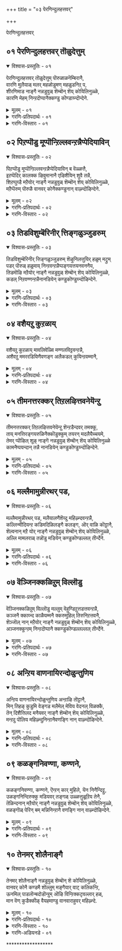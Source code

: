 +++
title = "०३ पेरणिन्दुलहत्तवर्"

+++

पेरणिन्दुलहत्तवर्


## ०१ पेरणिन्दुलहत्तवर् तॊळुदेत्तुम्

<details open><summary>विश्वास-प्रस्तुतिः - ०१</summary>

पेरणिन्दुलहत्तवर् तॊळुदेत्तुम् पॊरुळाळनॆम्बिरानै,  
वारणि मुलैयाळ् मलर् महळोडुमण् महळुडनिऱ् प,  
शीरणिमाड नाङ्गै नन्नडुवुळ् शॆम्बॊन् शॆय् कोयिलिनुळ्ळे,  
कारणि मेहम् निन्ऱदॊप्पानैक्कण्डु कॊण्डाय्न्दॊन्देने.
</details>

<details><summary>मूलम् - ०१</summary>

पेरणिन्दुलहत्तवर् तॊळुदेत्तुम् पॊरुळाळनॆम्बिरानै,  
वारणि मुलैयाळ् मलर् महळोडुमण् महळुडनिऱ् प,  
शीरणिमाड नाङ्गै नन्नडुवुळ् शॆम्बॊन् शॆय् कोयिलिनुळ्ळे,  
कारणि मेहम् निन्ऱदॊप्पानैक्कण्डु कॊण्डाय्न्दॊन्देने.
</details>

<details><summary>गरणि-प्रतिपदार्थः - ०१</summary>

पेर् अणिन्दु = हॆसरन्नु सुन्दरगॊळिसि, उलहत्तवर् = लोकद जनरु, तॊऴुदु = नमस्करिसि, एत्तुम् = स्तुतिसुव, पॊरुळन् = पुरुळाळन् \(ऎम्ब हॆसरिन\), ऎम्बिरानै= स्वामियन्नु, वार् अणिमुलैयाळ् = कुप्पस तॊट्टिवार् अणि मुलैयाळ् = कुपस तॊट्टिवार् अणि मुलैयाळ् = कुप्पस तॊट्ट स्तनगळुळ्ळवळाद, मलर् महळोडु = श्रीदेवियॊडनॆयू मण् महळु डन् = भूदेवियॊडनॆयू, इऱ् प = इरुव, शीर् अणि = सम्पत्तु तुम्बिद, माडम् = महडिमनॆगळ, नाङ्गै = तिरुनाङ्गूरिन, नन्नडुवुळ् = नट्ट नडुवॆ, शॆम्बॊन् शॆय् = कॆम्पुचिन्न्दन्तिरुव, कोयि उनुळ्ळे = देवालयदॊळगॆ, कार् अणि मेहम् = मळॆगालद सुन्दरवाद मोडवु निन्ऱदु ऒप्पानै = इरुव हागॆ इरुववनन्नु, कण्डुकॊण्डु = कण्डुकॊण्डु, उय्न्दॊऴिन्देने = अभ्युदयगॊण्डॆनल्ल\! 
</details>

<details><summary>गरणि-विस्तारः - ०१</summary>

लोकद जनरु हॆसरन्नु सुन्दरगॊळिसि, नमस्करिसि, स्तुतिसुव पॊरुळाळन् ऎम्ब हॆसरिन स्वामियन्नु कुप्पस बिगिसिरुव स्तनगळुळ्ळ श्रीदेवियॊडनॆयू भूदेवियॊडनॆयू इरुव रीतियल्लि सम्पत्तु तुम्बिद महडि मनॆगळ तिरुनाङ्गूरिन नट्ट नडुवॆ कॆम्पुचिन्नदन्तिरुव \(कॆम्पु चिन्नदिन्द माडिरुव\) देवालयदल्लि मळॆगालद सुन्दरवाद मुगिलिन हागॆ इरुववनन्नु कण्डुकॊण्डु अभ्युदयगॊण्डॆनल्ल\! 

भगवन्तन सहस्र\(अनन्त\)नामगळन्नु अर्थपूर्णवागि रम्यवागि उच्चरिसुवुदरिन्द अवन नामगळन्नु सुन्दरगॊळिसिदन्तॆ आगुत्तदॆ. भगवन्तन मुन्दॆ निन्तु, अवन सहस्रनामगळन्नु सुन्दरवागि उच्चरिसि, अवन पादगळिगॆरगि, अवनन्नु स्तुतिसुत्तिरुवुदु भक्तजनर दिनचरि.

सम्पद्भरितवाद महडिमनॆगळिन्द कूडि सुन्दरवाद तिरुनाङ्गूरिन नट्टनडुवॆ इरुवुदॊन्दु सुप्रसिद्धदेवालय. अदु कॆम्पु चिन्नदिन्द आदन्तॆ प्रकाशिसुत्तदॆ. आ देवालयदल्लि ’पॊरुळाळन्’ ऎम्ब हॆसरिनिन्द भगवन्तनु शोभिसुत्तानॆ. अवन उभय पार्श्वगळल्लि श्रीदेवि भूदेविगळु शोभिसुत्तारॆ. अल्लि नॆलसिरुव स्वामियु स्वतः दिव्यसुन्दरनु. कार्मुगिलिनन्तॆ अत्यन्त उदारि. भक्तनन्नु तन्न कडॆगॆ आकर्शिसुवन्थ दिव्यकान्तियिन्दलू कार्मुगिलिन हागॆ तन्नल्लि तुम्बिकॊण्डिरुव कृपॆयन्नु भक्तन मेलॆ पुष्कळवागि वर्षिसुत्ता स्वामियु मॆरॆयुत्तानॆ. 

’आ दिव्यसुन्दरनाद कृपानिधियन्नु आ पवित्र क्षेत्रदल्लि नानु कण्डुकॊण्डॆ, मत्तु उज्जीवनगॊण्डॆ’ ऎन्नुत्तारॆ आळ्वाररु.
</details>


## ०२ पिऱप्पॊडु मूप्पॊन्ऱिल्लवन्ऱन्नैप्पेदियाविन्

<details open><summary>विश्वास-प्रस्तुतिः - ०२</summary>

पिऱप्पॊडु मूप्पॊन्ऱिल्लवन्ऱन्नैप्पेदियाविन् ब वॆळ्ळत्तै,  
इऱप्पॆदिर् कालक्क ऴिवुमानानै एऴिशैयिन् शुवै तन्नै,  
शिऱप्पुय्डै मऱैयोर् नाङ्गै नन्नडुवुळ् शॆम्बॊन् शॆय् कोयिलिनुळ्ळे,  
मऱैप्पॆरुम् पॊरुळै वानवर् कोनैक्कण्डुनान् वाऴ्न्दॊऴिन्देने.
</details>

<details><summary>मूलम् - ०२</summary>

पिऱप्पॊडु मूप्पॊन्ऱिल्लवन्ऱन्नैप्पेदियाविन् ब वॆळ्ळत्तै,  
इऱप्पॆदिर् कालक्क ऴिवुमानानै एऴिशैयिन् शुवै तन्नै,  
शिऱप्पुय्डै मऱैयोर् नाङ्गै नन्नडुवुळ् शॆम्बॊन् शॆय् कोयिलिनुळ्ळे,  
मऱैप्पॆरुम् पॊरुळै वानवर् कोनैक्कण्डुनान् वाऴ्न्दॊऴिन्देने.
</details>

<details><summary>गरणि-प्रतिपदार्थः - ०२</summary>

पिऱप्पॊडु = हुट्टिनॊडनॆ, मूप्पु = मुप्पन्नु ऒन्ऱु = स्वल्पवू, इल्लवन् तन्नै= इल्लदवनाद, पेदिय = बदलावणॆयिल्लद, इन् बम् वॆळ्ळत्तै = आनन्दद प्रवाहवन्नुळ्ळवनाद, इऱप्पु = कत्तलु, ऎदिर् कालम् = बॆळकिन कालुगळु, कऴिवुम् आनानै = \(ऎरडरल्लू\) इरुववनाद, \(अवुगळन्नु कळॆयुववनूआद\), एऴ् इशैयिन् = एळु स्वरगळ, शुवै तन्नै = रुचिय, शिऱप्पुडै = सिरियन्नुळ्ळ, मऱैयोर् = वेदविद्वांसर, नाङ्गै = तिरुनाङ्गूरिन, नन्नडुवुळ् = नट्ट नडुवॆ, शॆम्बॊन् शॆय् = कॆम्पुचिन्नद, कोयिलिनुळ्ळे = देवालयदल्लि, मऱै = वेदगळ, पॆरुपॊरुळै = महावस्तुवन्नु, वानवर् कोनै = देवतॆगळ ऒडॆयनन्नु, कण्डु = कण्णारकण्डु, वाळ्न्दु ऒऴन्देने = बाळिनल्लि उज्जीवनगॊण्डॆनल्ल\! 
</details>

<details><summary>गरणि-विस्तारः - ०२</summary>

हुट्टिनॊडनॆ मुप्पुस्वल्पवू इल्लद, बदलावणॆये इल्लद, आनन्दसागरनाद, कत्तलु बॆळकु कालगळू अवुगळन्नु कळॆयुववनू आद वेदगळ हिरिय वस्तुवाद, देवतॆगळ देवनन्नु सप्तस्वरगळ् रुचिय सिरियन्नुळ्ळ वेदविद्वांसर तिरुनाङ्गूरिन नट्टनडुवॆ कॆम्पुचिन्नद देवालयदल्लि नानु कण्णारकण्डु बाळिनल्लि उज्जीवनगॊण्डॆनल्ल. 

हुट्टिनॊडनॆ क्रमवागि कामार, यौवन, मुप्पु बन्दे बरुत्तदॆ. अवुगळु साविनल्लि परिणामगॊळ्ळुवुवु. इदु जीवनिगॆ सामान्य. इवुगळल्लि यावुदन्नू दाटिहोगलु आगलि, इल्लदन्तॆ माडिकॊळ्ळुवुदागलि जीवनिगॆ साध्यविल्ल. भगवन्तनिगादरो हुट्टू इल्ल, सावू इल्ल. अवनु नित्यनागि शाश्वतनागि इरुववनु. अवनिगॆ याव बगॆय व्यत्यासवू इल्ल. अदक्कागिये अवनन्नु दिव्ययौवनसुन्दर ऎन्नुवुदु. आनन्दवे अवनु. 

बॆळकु कत्तलॆ ऎम्बवु परस्पर विरुद्धगुणवुळ्ळ कालगळु. भगवन्तनु अवुगळन्नुण्टु माडि, अवुगळे आगि, अवुगळन्नु कळॆयुववनू आगिद्दानॆ. कत्तलॆयन्नु होगलाडिसि बॆळकन्नु तरुत्तानॆ. बॆळकन्नु कळॆदु कत्तलन्नु तरुत्तानॆ. इवॆल्ल चेतनर हितक्कागिये. 

वेदगळु परमश्रेष्ठवाद निजवस्तुवन्नु वर्णिसुत्तवॆ. आ निजवस्तुवे भगवन्त. देवाधिदेवने अवनु. 

सप्तस्वरगळ रुचिय सिरियन्नुळ्ळ” – सप्तस्वरगळन्नु जाणतनदाद बळसि, अवुगळन्नु विधविधवाद रागगळन्नु हाडि आनन्दिसुवुदु, अवुगळ रुचियन्नु आस्वादिसुवुदु, ऒन्दु बगॆय सिरिये. तिरुनाङ्गूरिन वेदविद्वांसरु गानविद्वांसरागि वेदगळन्नु बगॆबगॆय रागगळन्नु बळसि आनन्ददिन्द हाडुत्ता भगवन्तन गुणस्वरूप स्वभावादिगळल्लि तन्मयरागिरुत्तारॆ. 

आळ्वाररु हेळुत्तारॆ- तिरुनाङ्गूरिन नट्टनडुवॆ इरुव कॆम्पुचिन्नद देवालयदल्लि सर्वेश्वरनन्नु नानु कण्णार कण्डॆ. इदरिन्द, नन्न जीवनवे अभ्युदयगॊण्डितु.
</details>


## ०३ तिडविशुम्बॆरिनीर् त्तिङ्गळुञ्जुडरुम्

<details open><summary>विश्वास-प्रस्तुतिः - ०३</summary>

तिडविशुम्बॆरिनीर् त्तिङ्गळुञ्जुडरुम् शॆऴुनिलत्तुयिर् हळुम् मट्रुम्  
पडर् पॊरुळ् हळुमाय् निन्ऱवन्ऱन्नैप्पङ्गयत्तयनवननैय,  
तिडमॊऴि मऱैयोर् नाङ्गै नन्नडुवुळ् शॆम्बॊन् शॆय् कोयिलिनुळ्ळे,  
कडल् निऱवण्णन्ऱन्नैनानडियेन् कण्डुकॊण्डुय्न्दॊऴिन्देने.
</details>

<details><summary>मूलम् - ०३</summary>

तिडविशुम्बॆरिनीर् त्तिङ्गळुञ्जुडरुम् शॆऴुनिलत्तुयिर् हळुम् मट्रुम्  
पडर् पॊरुळ् हळुमाय् निन्ऱवन्ऱन्नैप्पङ्गयत्तयनवननैय,  
तिडमॊऴि मऱैयोर् नाङ्गै नन्नडुवुळ् शॆम्बॊन् शॆय् कोयिलिनुळ्ळे,  
कडल् निऱवण्णन्ऱन्नैनानडियेन् कण्डुकॊण्डुय्न्दॊऴिन्देने.
</details>

<details><summary>गरणि-प्रतिपदार्थः - ०३</summary>

तिडम् = स्थिरवाद, विशुम्बु = आकाश, ऎरि = अग्नि, नीर् = नीरु, \(इवुगळन्नु\) तिङ्गळुम् = चन्द्रनन्नू, शुडरुम् = सूर्यनन्नू, शॆऴु = सुन्दरवाद, निलत्तु = भूलोकद, उयिर् हळुम् = जीवकोटियन्नू, मट्रुम् = मत्तु, पडर् = हरडिरुव, पॊरुळ् हळुम् आय् = \(अचेतन\)वस्तुगळन्नू आगि, निन्ऱवन् तन्नै = इरुववनन्नु, पङ्गयत्तु अयन् अवन् = कमलदल्लि हुट्टिद ब्रह्मन, अनैय = हागॆ इरुव, तिडमॊऴि = दृढवाद भाषॆय, मऱैयोर् = वेदविद्वांसर, नाङ्गै नन्नडुवुळ् = तिरुनाङ्गूरिन नट्ट नडुवल्लि, शॆम्बॊन् शॆय्= कॆम्पुचिन्नद, कोयिलिनुळ्ळे = देवालयदॊळगॆ, कडल् निऱम् = कडलिनबण्णद, वण्णन् तन्नै= बण्णदवनन्नु, नान् अडियेन् = पादसेवकनाद नानु, कण्डुकॊण्डु = कण्डु अरितुकॊण्डु, उय्न्दॊ ऴिन्देने = उज्जीवनगॊण्डॆनल्ल. 
</details>

<details><summary>गरणि-विस्तारः - ०३</summary>

स्थिरवाद आकाश, अग्नि, नीरु \(इवुगळन्नू\), चन्द्रनन्नू सूर्यनन्नू, सुन्दरवाद भूलोकद जीवकोटियन्नू, मत्तु हरडिरुव \(अचेतन\) वस्तुगळन्नू आगि, इरुववनन्नु, कडलिन बण्णदन्तॆ बण्णवुळ्ळवनन्नु, कमलदल्लि हुट्टिद ब्रह्मन हागॆ इरुव दृढवाद भाषॆय वेदविद्वांसर तिरुनाङ्गूरिन नट्ट नडुवल्लि कॆम्पु चिन्नद देवालयदल्लि पादसेवकनाद नानु कण्डु अरितुकॊण्डु उज्जीवनगॊण्डॆनल्ल. 

आकाश, अग्नि, नीरु, मुन्ताद पञ्चभूतगळन्नू, सूर्यचन्द्ररन्नू, भूलोकदल्लिरुव ऎल्ला बगॆय चेतन, अचेतन वस्तुगळन्नू सृष्टिसिदवनू अवुगळ अन्तर्यामियागि अवुगळन्नुनिर्वहिसुववनू सर्वेश्वरनु. कडलिन बण्णद हागॆये अवनु विशिष्टवाद देहकान्तियुळ्ळवनु. अवनीग तिरुनाङ्गूरिन नट्टनडुवॆ इरुव कॆम्पुचिन्नदन्तॆ हॊळॆयुव पवित्रवाद देवालयदल्लि अर्चास्वरूपियागि नॆलसिद्दानॆ. 

कमलदल्लि हुट्टिदवनु चतुर्मुखब्रह्म. अवन बायिन्द सदा हॊरबीळुवुदु परिशुद्धवाद वेद. वेदोच्चारणियल्लि ऎल्ला कट्टुपाडुगळिन्दलू कूडिद्दु. तिरुनाङ्गूरिनल्लिरुव वैदीकरु चतुर्मुख ब्रह्मन हागॆये, वेदोच्चारणॆयल्लि अनुसरिसबेकाद ऎल्ला कट्टुपाडुगळल्लियू दृढवाद अनुभववुळ्ळवरु. अवर बायिन्द हॊरबरुव वेद बहळ परिशुद्धवादद्दु. 

आळ्वाररु हेळुत्तारॆ- आ पवित्रस्थळद देवालयदल्लिये पादसेवकनाद सर्वेश्वरनन्नु कण्डुकॊण्डॆ. इदरिन्द नन्न जीवनवे अभ्युदयगॊण्डितु.
</details>


## ०४ वशैयऱु कुऱळाय्

<details open><summary>विश्वास-प्रस्तुतिः - ०४</summary>

वशैयऱु कुऱळाय् मावलिवेळ्वि मण्णलविट्टवन्ऱन्नै,  
अशैवऱु ममररडियिणैवणङ्ग अलैकडल् कुयिन्ऱवम्मानै,
</details>

<details><summary>मूलम् - ०४</summary>

वशैयऱु कुऱळाय् मावलिवेळ्वि मण्णलविट्टवन्ऱन्नै,  
अशैवऱु ममररडियिणैवणङ्ग अलैकडल् कुयिन्ऱवम्मानै,
</details>

<details><summary>गरणि-प्रतिपदार्थः - ०४</summary>

तिशैमुहननैयोर् नाङ्गै नन्नडुवुळ् शॆम्बॊन् शॆय् कोयिलिनुळ्ळे उयर् मणिमहुडम् शूडि निन्ऱानैक्कण्डु तॊण्डुय्न्दोऴिन्देने वशै अऱु = कॊरतॆयॆल्ले नीगिरुव, कुऱळाय् = वामनवटुवागि, --------------- मण् अळविट्टवन् तन्नै = भूलोकवन्नु अळॆदुकॊण्डवन, अशैवु अऱुम् = अलुगाटविल्लद \(निश्चलवाद\), अमरर् = अमररु \(नित्यसूरिगळु\), अडि इणै = ऎरडु पादगळन्नु, वणङ्ग = आश्रयिसुवुदक्कागि, अलैकडल् = अलॆगळु तुम्बिद कडलल्लि, तुयिन्ऱ = निद्रिसुव \(पवडिसिरुव\), अम्मानै = स्वामियन्नु, उयर् = उन्नतवाद, मणिमहुडम् = रत्नकिरीटवन्नु, शूडि = धरिसि, निन्ऱानै = इरुववनन्नु, तिशैमुहन् = चतुर्मुख ब्रह्मन, अनैयोर् = समान \(वेदपण्डितर\), नाङ्गै = तिरुनाङ्गूरिन, नन्नडुवुळ् = नट्ट नडुवॆ, शॆम्बॊन् शॆय् = कॆम्पुचिन्नद्दाड, कोयिलिनुळ्ळे = देवालयदल्लि, कण्डुकॊण्डु = कण्डुकॊण्डु, उय्न्दोऴिन्देने = उज्जीवनगॊण्डॆनल्ल. 
</details>

<details><summary>गरणि-विस्तारः - ०४</summary>

कॊरतॆयॆल्लवू नीगिरुव वामन वटुवागि महाबलिय यागशालॆयल्लि भूलोकवन्नळॆदुकॊण्डवन ऎरडु पादगळन्नु निश्चलराद नित्यसूरिगळु आश्रयिसलॆन्दु अलॆगळु तुम्बिद कडलल्लि पवडिसिरुव स्वामियन्नु, उन्नतवाद रत्नकिरीटवन्नु धरिसिरुववनन्नु, चतुर्मुखब्रह्मनिगॆ सरिसमानर तिरुनाङ्गूरिन नट्टनडुवल्लि कॆम्पुचिन्नद्दाद देवालयदल्लिकण्डुकॊण्डु उज्जीवनगॊण्डॆनल्ल. 

वटुगळिगॆ इरबेकाद ऎल्ल सल्लक्षणगळन्नू हॊन्दि, याव बगॆय कॊरतॆयू इल्लदन्तॆ कुळ्ळ वटुवागि भगवन्तनु बलिचक्रवर्तिय यागशालॆयन्नु प्रवेशिसिदनष्टॆ. चक्रवर्तियन्नु तन्न पुट्ट हॆज्जॆयल्लि मूरडि नॆलवन्नु मात्रवे याचिसि, अदन्नु पडॆदुकॊण्ड. कूडले अदन्नु अळॆदुकॊळुवुदक्कॆन्दु अत्यन्त ऎत्तरद त्रिविक्रमनाद. आग, भूमण्डलवन्नॆल्ला तन्न ऒन्दे हॆज्जॆयिन्द अळॆदुकॊण्ड. कुळ्ळरल्लॆल्ला कुळ्ळनागि, ऎत्तरवादवरल्लि अत्यन्त ऎत्तरवागि विजृम्भिसबल्ल अद्भुतकारिये आ सर्वेश्वर. देवतॆगळू नित्यसूरिगळु अवन ऎणॆयिल्लद पादपद्मगळन्नु आश्रयिसुवुदक्कागिये अवनु पाल्गडदल्लि पवडिसिद्दानॆ. अल्लदॆ, भूलोकवासिगळन्नु उज्जीवनगॊळिसुवुदक्कागिये तिरुनाङ्गूरिन नट्टनडुवॆ इरुव कॆम्पुचिन्नदन्तॆ हॊळॆयुव पवित्रदेवालयदल्लि नॆलॆगॊण्डिद्दानॆ. अल्लि वासिसुव वेदपण्डितरु तम्म पाण्डित्यदल्लू पारायणदल्लू चतुर्मुखब्रह्मनिगॆ सरिसमरादवरु. आ पवित्रक्षेत्रदल्लि सर्वेश्वरनन्नु नानु कण्डुकॊण्डु नन्न जीवनदल्लि अभ्युदयवन्नु कण्डॆ – ऎन्नुत्तारॆ, आळ्वाररु.
</details>


## ०५ तीमनत्तरक्कर् तिऱलऴित्तवनेयॆन्ऱु

<details open><summary>विश्वास-प्रस्तुतिः - ०५</summary>

तीमनत्तरक्कर् तिऱलऴित्तवनेयॆन्ऱु शॆन्ऱडैन्दवर् तमक्कू,  
ताय् मनत्तिरङ्गयरुळिनैक्कॊडुक्कुम् तयरन् मदलैयैच्चयमे,  
तेमर् प्पॊऴिल् शूऴ् नाङ्गॆ नन्नडुवुळ् शॆम्बॊन् शॆय् कोयिलिनुळ्ळे  
कामनैप्पयन्दान् तन्नै नानडियेन् कण्डुकॊण्डुय्न्दॊऴिन्देने.
</details>

<details><summary>मूलम् - ०५</summary>

तीमनत्तरक्कर् तिऱलऴित्तवनेयॆन्ऱु शॆन्ऱडैन्दवर् तमक्कू,  
ताय् मनत्तिरङ्गयरुळिनैक्कॊडुक्कुम् तयरन् मदलैयैच्चयमे,  
तेमर् प्पॊऴिल् शूऴ् नाङ्गॆ नन्नडुवुळ् शॆम्बॊन् शॆय् कोयिलिनुळ्ळे  
कामनैप्पयन्दान् तन्नै नानडियेन् कण्डुकॊण्डुय्न्दॊऴिन्देने.
</details>

<details><summary>गरणि-प्रतिपदार्थः - ०५</summary>

तीमनत्तु = दुष्टमनस्सिन, अरक्कर् = राक्षसर, तिऱल् = सत्ववन्नु, अऴित्तवने = नाशपडिदवने, ऎन्ऱु = ऎन्दु, शॆन्ऱु = ऒन्दु, अडैन्दवर् तमक्कू = सेरिदवरल्लि, ताय्मनत्तु = तायिय मनस्सिन, इरङ्गि = मरुकदिन्द, अरुळिनै = कृपॆयन्नु, कॊडुक्कूम् = उण्टुमाडुव, तयरदन् मदलैयै = दशरथन मगनन्नु, कामनै = कामनन्नु, पयन्दानै तन्नै = पडॆदवनन्नु, जयम् मे = जयवे \(जयकारवे\) तुम्बिरुव, तेन् मलर् पॊऴिल् शूऴ् = जेनुसुरिसुव हूगळ तोपिनाद सुत्तुवरिद, नाङ्गै = तिरुनाङ्गूरिन, नन्नडुवुळ् = नट्ट नडुवॆ, शॆम्बॊन् = कॆम्पुचिन्नदन्थ, कोयिलिनुळ्ळे = देवालयदल्लि, अडियेन् नान् = पादसेवकनाद नानु, कण्डुकॊण्डु = कण्डुकॊण्डु, उय्न्दॊऴन्देने = उज्जीवनगॊण्डॆनल्ल. 
</details>

<details><summary>गरणि-विस्तारः - ०५</summary>

दुष्टमनस्सिन राक्षसर सत्ववन्नु नाशमाडिदवने ऎन्दु बन्दु सेरिदवरल्लि तायिय मनस्सिन मरुकदिन्द कृपॆयन्नु तोरुव दशरथन मगनन्नु, कामनन्नु पडॆदवनन्नु, जयकारवे तुम्बिरुव जेनुसुरिसुव हूगळ तोपिनिन्द सुत्तुवरिद तिरुनाङ्गूरिन नट्ट नडुवॆ कॆम्पुचिन्नद देवालयदल्लि पादसेवकनाद नानु कण्डुकॊण्डु उज्जीवनगॊण्डॆनल्ल. 

दुष्टमनस्सिन राक्षसर सत्ववन्नु नाशमाडिदवने ऎन्दु बन्दु सेरिदवरल्लि तायिय मनस्सिन मरुकदिन्द कृपॆयन्नुतोरुव दशरथन मगनन्नु, कामनन्नु पडॆदवनन्नु, जयकारवे तुम्बिरुव जेनुसुरिसुव हूगळ तोपिनिन्द सुत्तुवरिद तिरुनाङ्गूरिन नट्टनडुवॆ कॆम्पुचिन्नद देवालयदल्लि पादसेवकनाद नानु कण्डुकॊण्डु उज्जीवनगॊण्डॆनल्ल.

ऎल्लॆल्लू तुम्बि हरडिद दुष्टराद राक्षसर कुलवन्नु नाशपडिसिद्दु दशरथन मगनाद श्रीरामनागि अवतरिसि, शिवन हणॆगण्णिनिन्द सुट्टु होदकामनन्नु रुक्मिणीदेवियल्लि प्रद्युम्ननागि पडॆदद्दु श्रीकृष्णनागि अवतरिसि, अवन तिरुवडिगळन्नु’शरणु’ ऎन्दु आश्रयिसिदवरन्नु तायिय मनस्सिन मरुकदिन्द अवरन्नु उद्धरिसुवुदक्कागि, आ स्वामिये ईग तिरुनाङ्गूरिन नट्ट नडुवॆ इरुव कॆम्पुचिन्नद देवालयदल्लि दिव्यसुन्दर मूर्तियागि अवतरिसिद्दानॆ. भगवद्भागवतर पादसेवकनाद नानु अवरन्नु कण्डुकॊण्डु नन्न मेल्मॆयन्नु पडॆदॆनल्ल\!
</details>


## ०६ मल्लैमामुन्नीरथर् पड,

<details open><summary>विश्वास-प्रस्तुतिः - ०६</summary>

मल्लैमामुन्नीरथर् पड, मलैयालणैशॆय्दु महिऴ्न्दवन्ऱन्नै,  
कल्लिन्मीदियन्ऱ कडिमदिळिलङ्गै कलङ्ग, ऒर् वाळि कॊट्टानै,   
शॆल्वनान् मऱै योर् नाङ्गै नन्नडुवुळ् शॆम्बॊन् शॆय् कोयिलिनुळ्ळे,  
अल्लि मामलराळ् तन्नॊडु मडियेन् कण्डुकॊण्डल्लल् तीर्न्देने.
</details>

<details><summary>मूलम् - ०६</summary>

मल्लैमामुन्नीरथर् पड, मलैयालणैशॆय्दु महिऴ्न्दवन्ऱन्नै,  
कल्लिन्मीदियन्ऱ कडिमदिळिलङ्गै कलङ्ग, ऒर् वाळि कॊट्टानै,   
शॆल्वनान् मऱै योर् नाङ्गै नन्नडुवुळ् शॆम्बॊन् शॆय् कोयिलिनुळ्ळे,  
अल्लि मामलराळ् तन्नॊडु मडियेन् कण्डुकॊण्डल्लल् तीर्न्देने.
</details>

<details><summary>गरणि-प्रतिपदार्थः - ०६</summary>

मल्लै = सुत्तलू आवरिसिरुव, मा = दॊड्ड, मुन्नीर् = कडलु, अदर् पड = दारिकॊडुवन्तॆ, मलैयाल् = बॆट्टगळिन्द, अणै शॆय्दु = अणॆकट्टि, महिऴ्न्दवन् तन्नै = आनन्दिसिदवनु, कल्लिन् मीदु = कल्लिन मेलॆ, इयन्ऱ = कट्टलाद, कडिमदिळ् = भद्रवाद कोटॆय,इलङ्गै = लङ्कापट्टणवु, कलङ्ग = कलकिहोगुवन्तॆ, ऒर् वाळि = साटियिल्लद अम्बन्नु, तॊट्टानै = तॊट्टवनन्नु, शॆल्वम् = ज्ञानसम्पन्नराद, नान् मऱैयोर् = नाल्कुवेदगळन्नू कलितवर, नाङ्गै = तिरुनाङ्गूरिन, नन्नडुवुळ् = नट्टनडुवॆ, शॆम्बॊन् शॆय् = कॆम्पुचिन्नदन्थ, कोयिलिन् उळ्ळे = देवालयदल्लि, अल्लि मामलराळ् तन्नॊडुम् = सुन्दरवाद कमलद हूविनवळॊडगूडि, अडियेन् = पाद सेवकनु, कण्डुकॊण्डु = कण्डुकॊण्डु, अल्लल् = सङ्कटगळन्नु, तीर्न्देने = तीरिसिकॊण्डॆनल्ल. 
</details>

<details><summary>गरणि-विस्तारः - ०६</summary>

सुत्तलू आवरिसिरुव दॊड्ड कडलु दारिकॊडुवन्तॆ बॆट्टगळिन्द अणॆकट्टि आनन्दिसिदवनु कल्लिन मेलॆ अदर स्वाभाविकवाद गुणवुळ्ळ भद्रवाद कोटॆय लङ्कापट्टणवु कलकि होगुवन्तॆ साटियिल्लद अम्बन्नु तॊट्टवनन्नु ज्ञानसम्पन्नराद नाल्कु वेदगळन्नु कलितवर तिरुनाङ्गूरिन नट्टनडुवॆ कॆम्पुचिन्नद देवालयदॊळगॆ सुन्दरवाद कमलद हूविनल्लि हुट्टिदवळॊडगूडि, पादसेवकनाद नानु कण्डुकॊण्डु सङ्कटगळन्नु तीरिसिकॊण्डॆनल्ल. 

सीतादेवियन्नु कळॆदुकॊण्डु श्रीरामनु आकॆयन्नु हुडुकिकॊण्डु दक्षिणद कडलकरॆयन्नु सेरिदनु. अदन्नु दाटिदरॆ लङ्कॆ. अल्लि सीतादेवियन्नु रावणासुरनु सॆरॆमाडिद्दानॆन्दु श्रीरामनिगॆ गॊत्तु. दक्षिणद कडलु बहळ दॊड्डदु. लङ्कॆयन्नु सुत्तुवरिदित्तु. अदन्नु दाटलु दारियागबेकु. अदक्कागि, दॊड्डदॊड्ड बॆट्टगळन्नु बळसि, आ कडलिगे सेतुवॆ कट्टिदनु श्रीराम. अदन्नु दाटिद्दायितु. लङ्कापट्टणवादरो त्रिकूटपर्वतदमेलॆ, कल्लिनन्तॆये सहजवागियू भद्रवाद कोटॆय गोडॆयिन्द रक्षितवागित्तु. लङ्काधीश्वरनू महापराक्रमियू आद रावणासुरनन्नु वधिसि, सीतॆयन्नु सॆरॆयिन्द बिडिसुवुदक्कागि, श्रीरामनु साटियिल्लद बाणवन्नु तॊट्टु तन्न कार्यवन्नु साधिसिकॊण्डनष्टॆ. आ श्रीरामने \(भगवन्तने\) ईग तिरुनाङ्गूरिन नट्ट नडुवॆ कॆम्पुचिन्नद देवालयदल्लि अर्चास्वरूपनागि नॆलसिद्दानॆ. तिरुनाङ्गूरु ज्ञानसम्पन्नरू वेदविद्वांसरू आदवरु वासिसुव पवित्रक्षेत्र. अल्लि पादसेवकनाद नानु अवनन्नु कण्डुकॊण्डॆ. नन्न पापगळॆल्लवू तॊलगिदवु. इहजीवनदल्लि शान्तियन्नु कण्डॆ. मुन्दिन जन्मविल्लद हागॆ नन्न जीवनवे अभ्युदयगॊण्डितु. हीगॆ, नन्न सङ्कटगळॆल्लवू तीरिदवु” – ऎन्नुत्तारॆ, आळ्वाररु.
</details>


## ०७ वॆञ्जिनक्कळिऱुम् विल्लॊडु

<details open><summary>विश्वास-प्रस्तुतिः - ०७</summary>

वॆञ्जिनक्कळिऱुम् विल्लॊडु मल्लुम् वॆहुण्डिऱुत्तडत्तवन्ऱन्नै,  
कञ्जनै क्काय्न्द काळैयम्मनै क्करुमुहिल् तिरुनिऱत्तवनै,  
शॆञ्जॊल् नान् मऱैयोर् नाङ्गै नन्नडुवुळ् शॆम्बॊन् शॆय् कोयिलिनुळ्ळे,  
अञ्जनक्कून्ऱम् निन्ऱदॊप्पानै क्कण्डुकॊण्डल्लल्लल् तीर्न्देने.
</details>

<details><summary>मूलम् - ०७</summary>

वॆञ्जिनक्कळिऱुम् विल्लॊडु मल्लुम् वॆहुण्डिऱुत्तडत्तवन्ऱन्नै,  
कञ्जनै क्काय्न्द काळैयम्मनै क्करुमुहिल् तिरुनिऱत्तवनै,  
शॆञ्जॊल् नान् मऱैयोर् नाङ्गै नन्नडुवुळ् शॆम्बॊन् शॆय् कोयिलिनुळ्ळे,  
अञ्जनक्कून्ऱम् निन्ऱदॊप्पानै क्कण्डुकॊण्डल्लल्लल् तीर्न्देने.
</details>

<details><summary>गरणि-प्रतिपदार्थः - ०७</summary>

वॆम् शिनम् = उग्रकोपद, कळिऱु = आनॆयन्नु, वॆहुण्डुम् = कोपदिन्द मुगिसि, विल्लॊडु = बिल्लन्नू, मल्लुम् = मल्लरन्नू, इऱुत्तुम् = कत्तरिसियू, अडर् त्तुम् = अडगिसियू, कञ्जनै = कंसनन्नु, काय्न्द = कोपदिन्दमुगिसिद, काळै= नित्ययौवन सुन्दरनाद, अम्मानै = स्वामियन्नु, करु मुहिल् = कार्मुगिलिन, तिरुनिऱत्तवनै = पवित्रवाद \(सुन्दरवाद\) बण्णदवनन्नु, अञ्जनम् कुन्ऱम् = काडिगॆय बॆट्ट, निन्ऱदु = इरुव हागॆ, ऒप्पानै = इरुववनन्नु, शॆञ्जॊल् = मधुरवाद मातिन, नान् मऱैयोर् = नाल्कु वेदगळ पण्डितर, नाङ्गै = तिरुनाङ्गूरिन, नन्नडुवुळ् = नट्ट नडुवॆ, शॆम्बॊन् शॆय् = कॆम्पुचिन्नदन्थ,कोयिलिनुळ्ळे = देवालयदल्लि, कण्डुकॊण्डु = कण्डुकॊण्डु, अल्लल् = सङ्कटगळिन्द, तीर्न्देने = बिडुगडॆ हॊन्दिदॆनल्ल. 
</details>

<details><summary>गरणि-विस्तारः - ०७</summary>

उग्रकोपद आनॆयन्नु कोपदिन्द मुगिसि, बिल्लन्नु कत्तरिसि, मल्लरन्नु अडगिसि, कंसनन्नु कोपदिन्द मुगिसिद नित्ययौवन सुन्दरनाद स्वामियन्नु, कार्मुगिलिनन्तॆ सुन्दरवाद बण्णदवनन्नु, काडिगॆयबॆट्टदन्तॆ इरुववनन्नु, मधुरवाद मातुगळ नाल्कुवेदगळ पण्डितर तिरुनाङ्गूरिन नट्टनडुवॆ कॆम्पुचिन्नद देवालयदल्लि कण्डुकॊण्डु सङ्कटगळिन्द बिडुगडॆ हॊन्दिदॆनल्ल\! 

भगवन्तनु कृष्णावतारियागि नडॆसिद कॆलवु साहसगळन्नु इल्लि स्मरिसिकॊळ्ळलागिदॆ. कॆट्टयोचनॆयिन्द तुम्बिद कंसनिन्द आह्वानितनागि मधुरॆय हॆब्बागिलिनल्लिये ऎदुरिसि कॊल्ललु सिद्धवागि कुवलयापीडवॆम्ब मद्दानॆयन्नु दिट्टतनदिन्द ऎदुरिसि, सरागवागिकॊन्दद्दु मॊदलनॆयदु. धनुश्शालॆगॆ होगि, अल्लि पूजॆगॆन्दु इरिसिद्द धनुस्सन्नु मुरिदु हाकिद्दु ऎरडनॆयदु. मल्लयुद्धदल्लि नुरितवराद मुष्टिक चाणूरादि मल्लरन्नु सदॆबडिदद्दु मूरनॆयदु. इदॆल्लक्कू मूलकारणवाद कंसनन्ने कॊन्दु हाकिद्दु कडॆयदु. हीगॆल्ल माडि मुगिसिदवनु कार्मुगिल बण्णदन्तॆयू काडिगॆय बॆट्टदन्तॆयू अत्याकर्षकनागि, नित्ययौवन सुन्दरनागि इरुव बालकृष्णने. आ स्वामियु ईग तिरुनाङ्गूरिन नट्टनडुवॆकॆम्पु चिन्नद देवालयदल्लि नॆलसिद्दानॆ. अदु मधुरवाद नाल्कु वेदगळन्नू कलितु अदन्नु सॊगसागि पठिसुव वेदविद्वांसरिन्द तुम्बिरुव दिव्यवाद क्षेत्र. “अल्लिये नानु भगवन्तनन्नु कण्डुकॊण्डु नन्न ई जन्मद ऎल्ल सङ्कटगळिन्दलू बिडुगडॆ हॊन्दिदॆनल्ल” – ऎन्नुत्तारॆ आळ्वाररु.
</details>


## ०८ अन्ऱिय वाणनायिरन्दोळुन्तुणिय

<details open><summary>विश्वास-प्रस्तुतिः - ०८</summary>

अन्ऱिय वाणनायिरन्दोळुन्तुणिय अन्ऱाऴि तॊट्टानै,  
मिन् तिहऴ् कुडुमि वेङ्गड मलैमेल् मेविय वेदनल् विळक्कै,  
तॆन् दिशैत्तिलद मनैयवर् नाङ्गै शॆम्बॊन् शॆय् कोयिलिनुळ्ळे,  
मन्ऱदु पॊलिय महिऴ्न्दुनिन्ऱानैवणङ्गि नान् वाऴ्न्दॊऴिन्देने.
</details>

<details><summary>मूलम् - ०८</summary>

अन्ऱिय वाणनायिरन्दोळुन्तुणिय अन्ऱाऴि तॊट्टानै,  
मिन् तिहऴ् कुडुमि वेङ्गड मलैमेल् मेविय वेदनल् विळक्कै,  
तॆन् दिशैत्तिलद मनैयवर् नाङ्गै शॆम्बॊन् शॆय् कोयिलिनुळ्ळे,  
मन्ऱदु पॊलिय महिऴ्न्दुनिन्ऱानैवणङ्गि नान् वाऴ्न्दॊऴिन्देने.
</details>

<details><summary>गरणि-प्रतिपदार्थः - ०८</summary>

अन्ऱिय = वैरवन्नु साधिसुव, वाणन् = बाणासुरन, आयिरम् तोळुम् = साविर तोळुगळन्नू, तुणिय = कत्तरिसलु, अन्ऱु= अन्दु, आऴि = चक्रायुधवन्नु, तॊट्टानै = तॊट्टवनन्नु, मिन् तिहऴ् = मिञ्चु बॆळगुव, कुडुमि = शिखरवन्नुळ्ळ, वेङ्गड मलै मेल् = वॆङ्कटगिरिय मेलॆ, मेविय = नॆलसिरुव, वेदम् नल् विळक्कै= वेदगळ श्रेष्ठवाद दीपवन्नु, तॆन् दिशै = दक्षिणदिक्किन, तिलदम् = तिलकद, अनैयवर् = हागॆ इरुववर, नाङ्गै = तिरुनाङ्गूरिन, शॆम्बॊन् शॆय् = कॆम्पु चिन्नदन्थ, कोयिलिनुळ्ळे = देवालयदल्लि, मन्ऱुअदु = सभाङ्गणवु, पॊलिय = बॆळगुवन्तॆ, महिऴ्न्दु = हर्षदिन्द, निन्ऱानै = नॆलसिरुववनन्नु वणङ्गि = नमस्करिसि, नान् = नानु, वाऴ्न्दुऒऴिन्देने = बाळ उज्जीवनगॊण्डॆनल्ल. 
</details>

<details><summary>गरणि-विस्तारः - ०८</summary>

वैरवन्ने साधिसुव बाणाशुरन साविर तोळुगळन्नु कत्तरिसलु, अन्दु, चक्रायुधवन्नु तॊट्टवनन्नु, मिञ्चु बॆळगुव शिखरवन्नुळ्ळ वॆङ्कटगिरिय मेलॆ नॆलॆसिरुव वेदगळ दिव्यदीपवन्नु \(ज्योतियन्नु\), दक्षिणदिक्किन तिलकदन्तिरुववर तिरुनाङ्गूरिन कॆम्पुचिन्नद देवालयदल्लि सभाङ्गणवु बॆळगुवन्तॆ हर्षदिन्द नॆलसिरुववनन्नु नमस्करिसि, नानु, बाळल्लि उज्जीवनगॊण्डॆनल्ल. 

भगवन्तनु चक्रायुधवन्नु तॊट्टु बाणासुरन साविर तोळुगळन्नु कडिदु हाकिद्दु श्रीकृष्णनागि अवतरिसिदाग वेदगळ अर्थवाद ज्ञानप्रभॆयागि, श्रीवॆङ्कटेश्वरनागि, मिञ्चु हॊळॆयुत्तिरुव वॆङ्कटाचलद शिखरदल्लि नॆलसिरुवुदू अवने. इवु, हिन्दॆ, आयाकालक्कॆ तक्क अवतार विशेषगळु. ईग आ स्वामिये, दक्षिण दिक्किगॆ तिलक प्रायराद वेदपारङ्गतरु वासिसुव तिरुनाङ्गूरिन नट्टनडुवॆ कॆम्पुचिन्नद देवालयद सभामण्टपवन्नु बॆळगिसुत्ता आनन्ददिन्द नॆलसिद्दानॆ. “अवन पादगळिगॆरगि नानु नन्न बाळ्वॆयल्लि अभ्युदयवन्नु पडॆदुकॊण्डॆ” – ऎन्नुत्तारॆ, आळ्वाररु.
</details>


## ०९ कळङ्गनिवण्णा, कण्णने,

<details open><summary>विश्वास-प्रस्तुतिः - ०९</summary>

कळङ्गनिवण्णा, कण्णने, ऎन्ऱन् कार् मुहिले, यॆन निनैन्दिट्टु,  
उळङ्गनिन्दिरुक्कु मडियवर् तङ्गळ् उळ्ळत्तुळूऱिय तेनै,  
तॆळिन्दनान् मऱैयोर् नाङ्गै नन्नडुवुळ् शॆम्बॊन् शॆय् कोयिलिनुळ्ळे,  
वळङ्गॊळ् पेरिन् बम् मन्निनिन्ऱानै वणङ्गि नान् वाऴ्न्दॊऴिन्देने.
</details>

<details><summary>मूलम् - ०९</summary>

कळङ्गनिवण्णा, कण्णने, ऎन्ऱन् कार् मुहिले, यॆन निनैन्दिट्टु,  
उळङ्गनिन्दिरुक्कु मडियवर् तङ्गळ् उळ्ळत्तुळूऱिय तेनै,  
तॆळिन्दनान् मऱैयोर् नाङ्गै नन्नडुवुळ् शॆम्बॊन् शॆय् कोयिलिनुळ्ळे,  
वळङ्गॊळ् पेरिन् बम् मन्निनिन्ऱानै वणङ्गि नान् वाऴ्न्दॊऴिन्देने.
</details>

<details><summary>गरणि-प्रतिपदार्थः - ०९</summary>

कळङ्गनिवण्णा = नेरिळेहण्णिन बण्णदवने, कण्णने = कृष्णा, ऎन् तन् कार् मुहिले = नन्न कार्मुगिले, ऎन = ऎन्दु, निनैन्दिट्टु = ध्यानिसि, उळम् = मनस्सन्नु, कनिन्दिरुक्कूम् = परिपक्वमाडिकॊण्डिरुव, अडियवर् तङ्गळ् = पादसेवकर, उळ्ळत्तु = मनस्सिनल्लि, ऊऱिय = ऊरुत्तिरुव, तेनै = मधुवन्नु, तॆळिन्द = ज्ञानिगळाद, नान् मऱैयोर् = नाल्कु वेद पारङ्गतर, नाङ्गै = तिरुनाङ्गूरिन, नन्नडुवुळ् = नट्ट नडुवॆ, शॆम्बॊन् शॆय् = कॆम्पुचिन्नदन्थ, कोयिलिनुळ्ळे = देवालयदल्लि, वळम्कॊळ् = सम्पत्तुतुम्बिद, पेर् इन् बम् = परमानन्ददिन्द, मन्नि = शाश्वतवागि, निन्ऱानै = नॆलसिरुववनन्नु, वणङ्गि = नमस्करिसि, नान् = नानु, वाऴ्न्दॊऴिन्देने = बाळिनल्लि अभ्युदयगॊण्डॆनल्ल. 
</details>

<details><summary>गरणि-विस्तारः - ०९</summary>

नेरिळॆ हण्णिन बण्णदवने, कृष्णने, नन्न कार्मुगिले, ऎन्दु ध्यानिसि, मनस्सन्नुपरिपक्वमाडिकॊण्डिरुव पादसेवकर मनस्सिनल्लि ऊरुत्तिरुव मधुवन्नु, ज्ञानिगळाद नाल्कुवेदपारङ्गतर तिरुनाङ्गूरिन नट्ट नडुवॆ कॆम्पुचिन्नदन्थ देवालयदल्लि सम्पत्तु तुम्बिद परमानन्ददिन्द शाश्वतवागि नॆलसिरुवनन्नु नानु नमस्करिसि बाळिन अभ्युदयवन्नु पडॆदॆनल्ल. 

भगवन्तनन्नु बगॆबगॆय हॆसरुगळिन्द स्तुतिसि, नुतिसि, ध्यानिसि, तम्म मनस्सन्नु परिपक्वगॊळिसिकॊळ्ळुववरु भक्तजनरु. भगवन्तनन्नु अवरु हॊगळि, हाडि, ध्यानिसिदष्टू भगवद्विषयवाद आशॆ अवर मनस्सिनल्लि हॆच्चुत्ता होगुत्तदॆ. हण्णुपक्ववाद हागॆल्ल अदरल्लि सिहि हॆच्चुव हागॆये भक्तर हृदय पक्वगॊण्डष्टू अल्लि मधुवु ऊरुत्त होगुत्तदॆ. भगवन्तनन्नु अवरु हेगॆ हेगॆ होलिसि, विवरिसि, हेळिदरू अवरिगॆ तृत्पियागुवुदिल्ल. भगवन्तनन्नु नॆनपिगॆ तरुवन्थ यावयाव वस्तुगळन्नु अवरु होलिसि हेळिदरू अवरिगॆ तृप्तियागदु. वेदपारङ्गतरु तावु कलितुकॊण्ड वेदगळ मूलक ज्ञानिगळागि आ स्वामियन्नु कण्डुकॊण्डिद्दारॆ. अवने ईग तिरुनाङ्गूरिन नट्ट नडुवॆ कॆम्पुचिन्नद देवालयदल्लि सकलसम्पद्भरितनागि, परमानन्ददिन्द शाश्वतवागि नॆलसिद्दानॆ. नानु अवन दिव्यसुन्दर विग्रहवन्नु कण्डु, ऎरगि, नन्न जीवनवन्नु अभ्युदयगॊळिसिकॊण्डॆ” ऎन्नुत्तारॆ आळ्वाररु.
</details>


## १० तेनमर् शोलैनाङ्गै

<details open><summary>विश्वास-प्रस्तुतिः - १०</summary>

तेनमर् शोलैनाङ्गै नन्नडुवुळ् शॆम्बॊन् शॆ कोयिलिनुळ्ळे,  
वानवर् कोनै कण्डमै शॊल्लुम् मङ्गैयार् वाट् कलिकन्ऱि,  
ऊनमिल् पाडलॊन्बदोडॊन्ऱुम् ऒऴि विन्ऱिक्कटृवल्लार् हळ्,  
मान वॆण् कुडैक्कीऴ् वैयहमाण्डु वानवाराहुवर् महिऴ्न्दे.
</details>

<details><summary>मूलम् - १०</summary>

तेनमर् शोलैनाङ्गै नन्नडुवुळ् शॆम्बॊन् शॆ कोयिलिनुळ्ळे,  
वानवर् कोनै कण्डमै शॊल्लुम् मङ्गैयार् वाट् कलिकन्ऱि,  
ऊनमिल् पाडलॊन्बदोडॊन्ऱुम् ऒऴि विन्ऱिक्कटृवल्लार् हळ्,  
मान वॆण् कुडैक्कीऴ् वैयहमाण्डु वानवाराहुवर् महिऴ्न्दे.
</details>

<details><summary>गरणि-प्रतिपदार्थः - १०</summary>

तेन् अमर् शोलै = दुम्बिगळु मुत्तुत्तिरुव तोपुगळ, नाङ्गै = तिरुनाङ्गूरिन, नन्नडुवुळ् =नट्ट नडुवॆ, शॆम्बॊन् शॆय् = कॆम्पुचिन्नदन्थ, कोयिलिनुळ्ळे = देवालयदल्लि, वानवर् कोनै = देवतॆगळ अरसनन्नु, कण्डमै = तानु कण्डुकॊण्ड हागॆये, शॊल्लुम् = विवरिसुव, मङ्गैयार् = मङ्गैनाडिन जनर ऒडॆयनू, वाळ् कलिकन्ऱि = \(कत्ति मुन्ताद हरितवाद\) आयुधगळ पडॆयन्नुळ्ळ कलिध्वंसियू, \(रचिसिद\) ऊनम् = याव न्यूनतॆयू इल्लदॆ, पाडल् = हाडुगळु, ऒन् बदोडु ऒन्ऱुम् = हत्तन्नू, ऒऴिवु इन्ऱि = ऒन्दन्नू बिडदन्तॆ, कट्रुवल्लार् हळ् = कलियबल्लवरु, मानम् = कीर्तिगौरवगळिन्द कूडिद, वॆण् कुडै कूऴ् = श्वेतच्छत्रिय अडियल्लि \(आश्रयदल्लि\), वैयहम् = भूमण्डलवन्नु, आण्डु = आळिद बळिक, वानवर् आहुवर् = अमररु आगुत्तारॆ. महिऴ्न्दे = सन्तोषदिन्दले. 
</details>

<details><summary>गरणि-विस्तारः - १०</summary>

दुम्बिगळु मुत्तुत्तिरुव तोपुगळ तिरुनाङ्गूरिन नट्ट नडुवॆकॆम्पु चिन्नदन्थ देवालयदल्लि देवतॆगळ अरसनन्नु तानु कण्डुकॊण्ड हागॆये विवरिसुव मङ्गैनाडिन जनर ऒडॆयनू आयुधगळ पडॆयन्नुळ्ळ कलिध्वंसियू रचिसिद न्यूनतॆगळिल्लदॆ ई हत्तु पाशुरगळन्नू ऒन्दन्नू बिडदन्तॆ कलियबल्लवरु कीर्तिगौरवगळिन्द कूडिद श्वेटच्छत्रिय अडियल्लि भूमण्डलवन्नु आळिद बळिक आनन्ददिन्द अमररे आगुत्तारॆ. 

तिरुनाङ्गूरु प्रकृतिरम्यवादद्दु. दुम्बिगळु मुत्तुत्तिरुव तोपुगळिन्द सुत्तुवरिदिद्दु. सम्पद्भरितवाद महडि मनॆगळिन्द कूडिद्दु. वेदपारङ्गतराद ब्राह्मणरु अल्लि सुश्राव्यवागि वेदगळ मूलक भगवन्तनन्नु ऎडॆबिडदॆ हॊगळि हाडुत्तिरुत्तारॆ. भक्त जनरु सर्वेश्वरन सहस्रनामगळन्नु उच्चरिसुत्ता भगवन्तन अडिगळिगॆ ऎरगुत्तिरुत्तारॆ. अवर स्तुतिगॆ, ध्यानक्कॆ, भक्तिगॆ ऒलिदिरुवनो ऎम्बन्तॆ भगवन्तनु तिरुनाङ्गूरिन नट्टनडुवॆ कॆम्पुचिन्नद देवालयदल्लि बन्दु नॆलसिद्दानॆ. ब्रह्मादि देवतॆगळ सेवॆयन्नु स्वीकरिसुवुदक्कागि पाल्गडलल्लि शेषन मेलॆ पवडिसिरुव सर्वेश्वरनु, कार्मुगिलिनन्तॆ उदारियागि, कडलिन बण्णदवनागि, अद्भुतकारियागि, कृपानिधियागि, सृष्टिय ऎल्ला चेतनाचेतन वस्तुगळ अन्तर्यामियागि, देवाधिदेवनागि, वेदगळु वर्णिसुव निजवस्तुवागि, तिरुवॆङ्कटनायकनागि इरुव सर्वेश्वरनु ईग तिरुनाङ्गूरिन पवित्रवाद देवालयदल्लि अल्लिय सभामण्टपवन्नु बॆळगिसुत्ता, दिव्यसुन्दरनाद अर्चामूर्तियागि भूलोकवासिगळ उद्धारक्कागिये, नॆलसिद्दानॆ. “आ स्वामियन्नु नानु कण्डुकॊण्डु ऊर्जितगॊण्डॆ” ऎम्बुदु आळ्वाररु हेळिद हत्तु पाशुरगळ सारांश. तिरुनाङ्गूरिनल्लि तावु कण्डद्दन्नु कण्ड हागॆये अवरु ई पाशुरगळल्लि विवरिसिद्दारॆ. ई पाशुरगळन्नु अर्थवत्तागि कलितवर जीवनवु ई लोकदल्लि अभ्युदयगॊळ्ळुवुदु. कीर्तिगौरवगळिगॆ आकरवाद उत्तमवाद सात्विकजीवनवन्नुअवरु नडॆसुववरागुत्तारॆ. अनन्तर, अवरिगॆ पुनर्जन्मविल्लदन्थ अमरतवु लभिसुवुदु. अवरु परमानन्दवन्नु अनुभविसुव अमररे आगुत्तारॆ. हीगिदॆ ई तिरुमॊऴिय फलश्रुति. 

\*\*\*\*\*\*\*\*\*\*\*\*\*\*\*\*\*\*
</details>

<details><summary>गरणि-अडियनडे - ०१</summary>

पेरणि, पिऱप्पु, तिड, वशै, मल्लै, वॆञ्जिन, अन्ऱिय, कळङ्गनि, तेनमर्, \(माट्रु\). 
</details>

\*\*\*\*\*\*\*\*\*\*\*\*\*\*\*\*\*\*